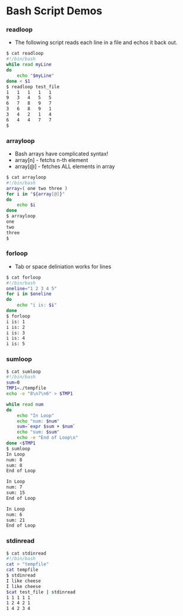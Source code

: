 # Bash Script Demos

### readloop 
* The following script reads each line in a file and echos it back out.
``` bash
$ cat readloop
#!/bin/bash
while read myLine
do
	echo "$myLine"
done < $1
$ readloop test_file
1	1	1	1	1
9	3	4	5	5
6	7	8	9	7
3	6	8	9	1
3	4	2	1	4
6	4	4	7	7
$
```

### arrayloop 
* Bash arrays have complicated syntax!
* array[n] - fetchs n-th element
* array[@] - fetches ALL elements in array

``` bash
$ cat arrayloop
#!/bin/bash
array=( one two three )
for i in "${array[@]}"
do
	echo $i
done
$ arrayloop
one 
two 
three
$
```

### forloop
* Tab or space deliniation works for lines
``` bash 
$ cat forloop
#!/bin/bash
oneline="1 2 3 4 5"
for i in $oneline
do
	echo "i is: $i"
done
$ forloop
i is: 1
i is: 2
i is: 3
i is: 4
i is: 5
```

### sumloop

``` bash
$ cat sumloop
#!/bin/bash
sum=0
TMP1=./tempfile
echo -e "8\n7\n6" > $TMP1

while read num
do
	echo "In Loop"
	echo "num: $num"
	sum=`expr $sum + $num`
	echo "sum: $sum"
	echo -e "End of Loop\n"
done <$TMP1
$ sumloop
In Loop
num: 8
sum: 8
End of Loop

In Loop
num: 7
sum: 15
End of Loop

In Loop
num: 6
sum: 21
End of Loop
```

### stdinread
``` bash
$ cat stdinread
#!/bin/bash
cat > "tempfile"
cat tempfile
$ stdinread
I like cheese
I like cheese
$cat test_file | stdinread
1 1 1 1 1
1 2 4 2 1 
1 4 2 3 4
```
